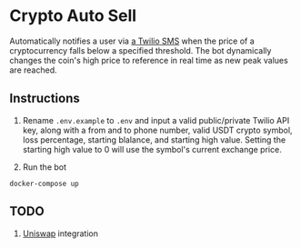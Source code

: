 # Crypto Auto Sell
Automatically notifies a user via [a Twilio SMS](https://www.twilio.com/sms) when the price of a cryptocurrency falls below a specified threshold.
The bot dynamically changes the coin's high price to reference in real time as new peak values are reached.

## Instructions
1. Rename `.env.example` to `.env` and input a valid public/private Twilio API key, along with a from and to phone number,
valid USDT crypto symbol, loss percentage, starting blalance, and starting high value.  Setting the starting high value to 0 will use the symbol's current
exchange price.

2. Run the bot
```
docker-compose up
```

## TODO
1. [Uniswap](https://uniswap.org/) integration
